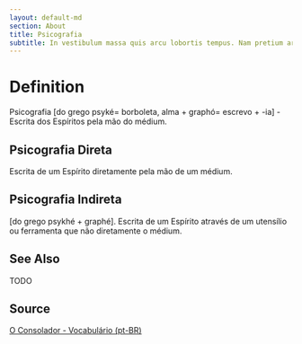 ```yaml
---
layout: default-md
section: About
title: Psicografia
subtitle: In vestibulum massa quis arcu lobortis tempus. Nam pretium arcu in odio vulputate luctus.
---
```


# Definition
Psicografia [do grego psyké= borboleta, alma + graphó= escrevo + -ia] - Escrita dos Espíritos pela mão do médium.

## Psicografia Direta
Escrita de um Espírito diretamente pela mão de um médium. 

## Psicografia Indireta
[do grego psykhé + graphé]. Escrita de um Espírito através de um utensílio ou ferramenta que não diretamente o médium.

## See Also
TODO

## Source
[O Consolador - Vocabulário (pt-BR)](http://www.oconsolador.com.br/linkfixo/vocabulario/principal.html)
